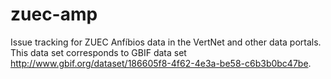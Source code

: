 # zuec-amp
Issue tracking for ZUEC Anfíbios data in the VertNet and other data portals. This data set corresponds to GBIF data set http://www.gbif.org/dataset/186605f8-4f62-4e3a-be58-c6b3b0bc47be.
